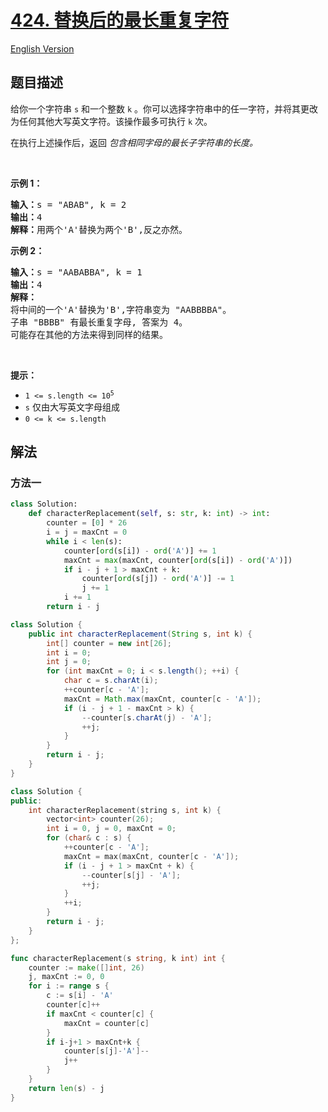 # [424. 替换后的最长重复字符](https://leetcode.cn/problems/longest-repeating-character-replacement)

[English Version](/solution/0400-0499/0424.Longest%20Repeating%20Character%20Replacement/README_EN.md)

<!-- tags:哈希表,字符串,滑动窗口 -->

## 题目描述

<!-- 这里写题目描述 -->

<p>给你一个字符串 <code>s</code> 和一个整数 <code>k</code> 。你可以选择字符串中的任一字符，并将其更改为任何其他大写英文字符。该操作最多可执行 <code>k</code> 次。</p>

<p>在执行上述操作后，返回 <em>包含相同字母的最长子字符串的长度。</em></p>

<p>&nbsp;</p>

<p><strong>示例 1：</strong></p>

<pre>
<strong>输入：</strong>s = "ABAB", k = 2
<strong>输出：</strong>4
<strong>解释：</strong>用两个'A'替换为两个'B',反之亦然。
</pre>

<p><strong>示例 2：</strong></p>

<pre>
<strong>输入：</strong>s = "AABABBA", k = 1
<strong>输出：</strong>4
<strong>解释：</strong>
将中间的一个'A'替换为'B',字符串变为 "AABBBBA"。
子串 "BBBB" 有最长重复字母, 答案为 4。
可能存在其他的方法来得到同样的结果。
</pre>

<p>&nbsp;</p>

<p><strong>提示：</strong></p>

<ul>
	<li><code>1 &lt;= s.length &lt;= 10<sup>5</sup></code></li>
	<li><code>s</code> 仅由大写英文字母组成</li>
	<li><code>0 &lt;= k &lt;= s.length</code></li>
</ul>

## 解法

### 方法一

<!-- tabs:start -->

```python
class Solution:
    def characterReplacement(self, s: str, k: int) -> int:
        counter = [0] * 26
        i = j = maxCnt = 0
        while i < len(s):
            counter[ord(s[i]) - ord('A')] += 1
            maxCnt = max(maxCnt, counter[ord(s[i]) - ord('A')])
            if i - j + 1 > maxCnt + k:
                counter[ord(s[j]) - ord('A')] -= 1
                j += 1
            i += 1
        return i - j
```

```java
class Solution {
    public int characterReplacement(String s, int k) {
        int[] counter = new int[26];
        int i = 0;
        int j = 0;
        for (int maxCnt = 0; i < s.length(); ++i) {
            char c = s.charAt(i);
            ++counter[c - 'A'];
            maxCnt = Math.max(maxCnt, counter[c - 'A']);
            if (i - j + 1 - maxCnt > k) {
                --counter[s.charAt(j) - 'A'];
                ++j;
            }
        }
        return i - j;
    }
}
```

```cpp
class Solution {
public:
    int characterReplacement(string s, int k) {
        vector<int> counter(26);
        int i = 0, j = 0, maxCnt = 0;
        for (char& c : s) {
            ++counter[c - 'A'];
            maxCnt = max(maxCnt, counter[c - 'A']);
            if (i - j + 1 > maxCnt + k) {
                --counter[s[j] - 'A'];
                ++j;
            }
            ++i;
        }
        return i - j;
    }
};
```

```go
func characterReplacement(s string, k int) int {
	counter := make([]int, 26)
	j, maxCnt := 0, 0
	for i := range s {
		c := s[i] - 'A'
		counter[c]++
		if maxCnt < counter[c] {
			maxCnt = counter[c]
		}
		if i-j+1 > maxCnt+k {
			counter[s[j]-'A']--
			j++
		}
	}
	return len(s) - j
}
```

<!-- tabs:end -->

<!-- end -->
